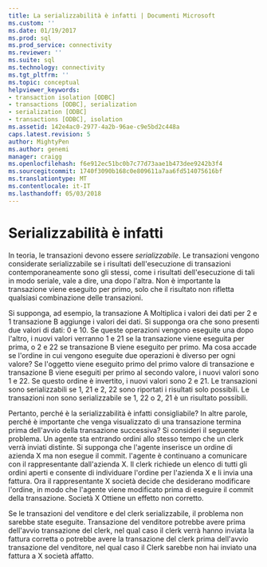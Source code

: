 ```yaml
---
title: La serializzabilità è infatti | Documenti Microsoft
ms.custom: ''
ms.date: 01/19/2017
ms.prod: sql
ms.prod_service: connectivity
ms.reviewer: ''
ms.suite: sql
ms.technology: connectivity
ms.tgt_pltfrm: ''
ms.topic: conceptual
helpviewer_keywords:
- transaction isolation [ODBC]
- transactions [ODBC], serialization
- serialization [ODBC]
- transactions [ODBC], isolation
ms.assetid: 142e4ac0-2977-4a2b-96ae-c9e5bd2c448a
caps.latest.revision: 5
author: MightyPen
ms.author: genemi
manager: craigg
ms.openlocfilehash: f6e912ec51bc0b7c77d73aae1b473dee9242b3f4
ms.sourcegitcommit: 1740f3090b168c0e809611a7aa6fd514075616bf
ms.translationtype: MT
ms.contentlocale: it-IT
ms.lasthandoff: 05/03/2018
---
```

# <a name="serializability"></a>Serializzabilità è infatti
In teoria, le transazioni devono essere *serializzabile*. Le transazioni vengono considerate serializzabile se i risultati dell'esecuzione di transazioni contemporaneamente sono gli stessi, come i risultati dell'esecuzione di tali in modo seriale, vale a dire, una dopo l'altra. Non è importante la transazione viene eseguito per primo, solo che il risultato non rifletta qualsiasi combinazione delle transazioni.  
  
 Si supponga, ad esempio, la transazione A Moltiplica i valori dei dati per 2 e 1 transazione B aggiunge i valori dei dati. Si supponga ora che sono presenti due valori di dati: 0 e 10. Se queste operazioni vengono eseguite una dopo l'altro, i nuovi valori verranno 1 e 21 se la transazione viene eseguita per prima, o 2 e 22 se transazione B viene eseguito per primo. Ma cosa accade se l'ordine in cui vengono eseguite due operazioni è diverso per ogni valore? Se l'oggetto viene eseguito primo del primo valore di transazione e transazione B viene eseguiti per primo al secondo valore, i nuovi valori sono 1 e 22. Se questo ordine è invertito, i nuovi valori sono 2 e 21. Le transazioni sono serializzabili se 1, 21 e 2, 22 sono riportati i risultati solo possibili. Le transazioni non sono serializzabile se 1, 22 o 2, 21 è un risultato possibili.  
  
 Pertanto, perché è la serializzabilità è infatti consigliabile? In altre parole, perché è importante che venga visualizzato di una transazione termina prima dell'avvio della transazione successiva? Si consideri il seguente problema. Un agente sta entrando ordini allo stesso tempo che un clerk verrà inviati distinte. Si supponga che l'agente inserisce un ordine di azienda X ma non esegue il commit. l'agente è continuano a comunicare con il rappresentante dall'azienda X. Il clerk richiede un elenco di tutti gli ordini aperti e consente di individuare l'ordine per l'azienda X e li invia una fattura. Ora il rappresentante X società decide che desiderano modificare l'ordine, in modo che l'agente viene modificato prima di eseguire il commit della transazione. Società X Ottiene un effetto non corretto.  
  
 Se le transazioni del venditore e del clerk serializzabile, il problema non sarebbe state eseguite. Transazione del venditore potrebbe avere prima dell'avvio transazione del clerk, nel qual caso il clerk verrà hanno inviata la fattura corretta o potrebbe avere la transazione del clerk prima dell'avvio transazione del venditore, nel qual caso il Clerk sarebbe non hai inviato una fattura a X società affatto.
